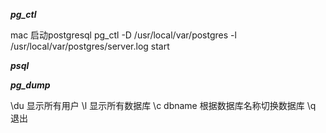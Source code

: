 ***pg_ctl***

mac 启动postgresql pg_ctl -D /usr/local/var/postgres -l /usr/local/var/postgres/server.log start

***psql***

***pg_dump***

\du 显示所有用户
\l 显示所有数据库
\c dbname 根据数据库名称切换数据库
\q 退出